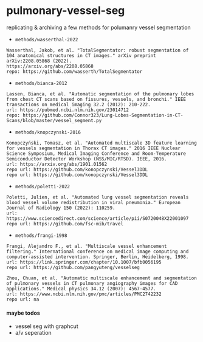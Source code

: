 # pulmonary-vessel-seg

replicating & archiving a few methods for polumanry vessel segmentation

+ `methods/wasserthal-2022`
```
Wasserthal, Jakob, et al. "TotalSegmentator: robust segmentation of 104 anatomical structures in CT images." arXiv preprint arXiv:2208.05868 (2022).
https://arxiv.org/abs/2208.05868
repo: https://github.com/wasserth/TotalSegmentator
```

+ `methods/bianca-2012`
```
Lassen, Bianca, et al. "Automatic segmentation of the pulmonary lobes from chest CT scans based on fissures, vessels, and bronchi." IEEE transactions on medical imaging 32.2 (2012): 210-222.
url: https://pubmed.ncbi.nlm.nih.gov/23014712
repo: https://github.com/Connor323/Lung-Lobes-Segmentation-in-CT-Scans/blob/master/vessel_segment.py
```

+ `methods/knopczynski-2016`
```
Konopczyński, Tomasz, et al. "Automated multiscale 3D feature learning for vessels segmentation in Thorax CT images." 2016 IEEE Nuclear Science Symposium, Medical Imaging Conference and Room-Temperature Semiconductor Detector Workshop (NSS/MIC/RTSD). IEEE, 2016.
url: https://arxiv.org/abs/1901.01562
repo url: https://github.com/konopczynski/Vessel3DDL
repo url: https://github.com/konopczynski/Vessel3DDL
```

+ `methods/poletti-2022`
```
Poletti, Julien, et al. "Automated lung vessel segmentation reveals blood vessel volume redistribution in viral pneumonia." European Journal of Radiology 150 (2022): 110259.
url: https://www.sciencedirect.com/science/article/pii/S0720048X22001097
repo url: https://github.com/fsc-mib/travel
```

+ `methods/frangi-1998`
```
Frangi, Alejandro F., et al. "Multiscale vessel enhancement filtering." International conference on medical image computing and computer-assisted intervention. Springer, Berlin, Heidelberg, 1998.
url: https://link.springer.com/chapter/10.1007/bfb0056195
repo url: https://github.com/pangyuteng/vesselseg

Zhou, Chuan, et al. "Automatic multiscale enhancement and segmentation of pulmonary vessels in CT pulmonary angiography images for CAD applications." Medical physics 34.12 (2007): 4567-4577.
url: https://www.ncbi.nlm.nih.gov/pmc/articles/PMC2742232
repo url: na

```


#### maybe todos

+ vessel seg with graphcut
+ a/v seperation


